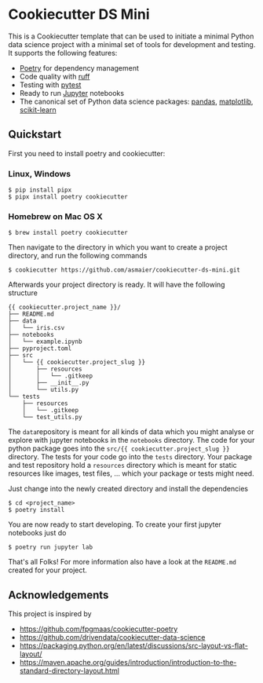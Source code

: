 # Cookiecutter DS Mini

This is a Cookiecutter template that can be used to initiate a minimal Python data science project with a minimal set of tools for development
and testing. It supports the following features:

- [Poetry](https://python-poetry.org/) for dependency management
- Code quality with [ruff](https://github.com/charliermarsh/ruff)
- Testing with [pytest](https://docs.pytest.org/)
- Ready to run [Jupyter](https://jupyter.org/) notebooks
- The canonical set of Python data science packages: [pandas](https://pandas.pydata.org/), [matplotlib](https://matplotlib.org/), [scikit-learn](https://scikit-learn.org/)

## Quickstart

First you need to install poetry and cookiecutter:

### Linux, Windows

    $ pip install pipx
    $ pipx install poetry cookiecutter


### Homebrew on Mac OS X

    $ brew install poetry cookiecutter


Then navigate to the directory in which you want to
create a project directory, and run the following commands

    $ cookiecutter https://github.com/asmaier/cookiecutter-ds-mini.git


Afterwards your project directory is ready. It will have the following structure
```
{{ cookiecutter.project_name }}/
├── README.md
├── data
│   └── iris.csv
├── notebooks
│   └── example.ipynb
├── pyproject.toml
├── src
│   └── {{ cookiecutter.project_slug }}
│       ├── resources
│       │   └── .gitkeep
│       ├── __init__.py
│       └── utils.py
└── tests
    ├── resources
    │   └── .gitkeep
    └── test_utils.py
```
The `data`repository is meant for all kinds of data which you might analyse or explore 
with jupyter notebooks in the `notebooks` directory. The code for your python package goes
into the `src/{{ cookiecutter.project_slug }}` directory. 
The tests for your code go into the `tests` directory. Your package and test repository 
hold a `resources` directory which is meant for static resources like images, test files, ...
which your package or tests might need.

Just change into the newly
created directory and install the dependencies

    $ cd <project_name>
    $ poetry install

You are now ready to start developing. To create your first jupyter notebooks
just do

    $ poetry run jupyter lab

That's all Folks! For more information also have a look at the `README.md` created for your project.

## Acknowledgements

This project is inspired by 

- https://github.com/fpgmaas/cookiecutter-poetry
- https://github.com/drivendata/cookiecutter-data-science
- https://packaging.python.org/en/latest/discussions/src-layout-vs-flat-layout/
- https://maven.apache.org/guides/introduction/introduction-to-the-standard-directory-layout.html
